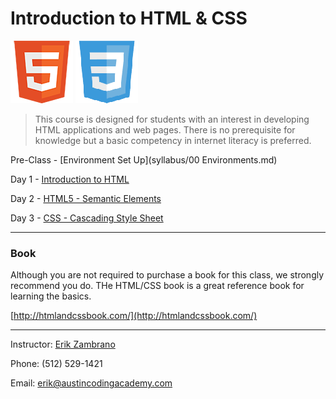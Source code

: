 Introduction to HTML & CSS
========================
   ![HTML](images/html5.png "HTML")
   ![CSS](images/css3.png "CSS")

> This course is designed for students with an interest in developing HTML applications and web pages. There is no prerequisite for knowledge but a basic competency in internet literacy is preferred.

Pre-Class - [Environment Set Up](syllabus/00 Environments.md)


Day 1 - [Introduction to HTML](syllabus/01.md)

Day 2 - [HTML5 - Semantic Elements](syllabus/02.md)

Day 3 - [CSS - Cascading Style Sheet](syllabus/03.md)

***

### Book
Although you are not required to purchase a book for this class, we strongly recommend you do. THe HTML/CSS book is a great reference book for learning the basics.

[http://htmlandcssbook.com/](http://htmlandcssbook.com/)

***

Instructor: [Erik Zambrano](http://erikpz.com)

Phone: (512) 529-1421

Email: erik@austincodingacademy.com
